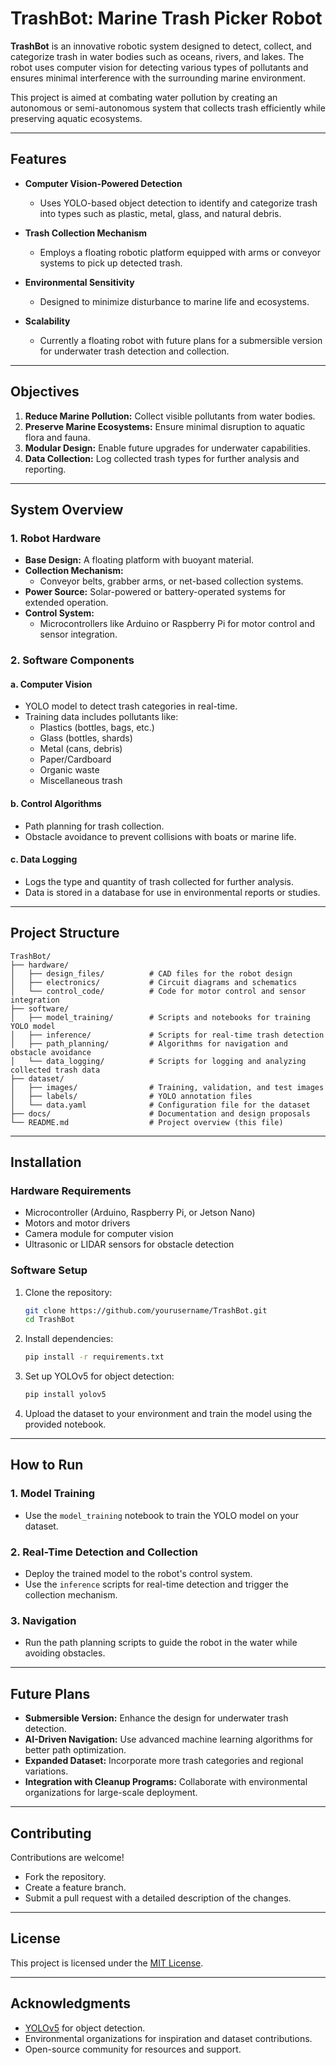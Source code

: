# TrashBot: Marine Trash Picker Robot  

**TrashBot** is an innovative robotic system designed to detect, collect, and categorize trash in water bodies such as oceans, rivers, and lakes. The robot uses computer vision for detecting various types of pollutants and ensures minimal interference with the surrounding marine environment.  

This project is aimed at combating water pollution by creating an autonomous or semi-autonomous system that collects trash efficiently while preserving aquatic ecosystems.  

---

## Features  
- **Computer Vision-Powered Detection**  
  - Uses YOLO-based object detection to identify and categorize trash into types such as plastic, metal, glass, and natural debris.  

- **Trash Collection Mechanism**  
  - Employs a floating robotic platform equipped with arms or conveyor systems to pick up detected trash.  

- **Environmental Sensitivity**  
  - Designed to minimize disturbance to marine life and ecosystems.  

- **Scalability**  
  - Currently a floating robot with future plans for a submersible version for underwater trash detection and collection.  

---

## Objectives  
1. **Reduce Marine Pollution:** Collect visible pollutants from water bodies.  
2. **Preserve Marine Ecosystems:** Ensure minimal disruption to aquatic flora and fauna.  
3. **Modular Design:** Enable future upgrades for underwater capabilities.  
4. **Data Collection:** Log collected trash types for further analysis and reporting.  

---

## System Overview  
### **1. Robot Hardware**  
- **Base Design:** A floating platform with buoyant material.  
- **Collection Mechanism:**  
  - Conveyor belts, grabber arms, or net-based collection systems.  
- **Power Source:** Solar-powered or battery-operated systems for extended operation.  
- **Control System:**  
  - Microcontrollers like Arduino or Raspberry Pi for motor control and sensor integration.  

### **2. Software Components**  
#### **a. Computer Vision**  
- YOLO model to detect trash categories in real-time.  
- Training data includes pollutants like:  
  - Plastics (bottles, bags, etc.)  
  - Glass (bottles, shards)  
  - Metal (cans, debris)  
  - Paper/Cardboard  
  - Organic waste  
  - Miscellaneous trash  

#### **b. Control Algorithms**  
- Path planning for trash collection.  
- Obstacle avoidance to prevent collisions with boats or marine life.  

#### **c. Data Logging**  
- Logs the type and quantity of trash collected for further analysis.  
- Data is stored in a database for use in environmental reports or studies.  

---

## Project Structure  
```
TrashBot/
├── hardware/
│   ├── design_files/          # CAD files for the robot design
│   ├── electronics/           # Circuit diagrams and schematics
│   └── control_code/          # Code for motor control and sensor integration
├── software/
│   ├── model_training/        # Scripts and notebooks for training YOLO model
│   ├── inference/             # Scripts for real-time trash detection
│   ├── path_planning/         # Algorithms for navigation and obstacle avoidance
│   └── data_logging/          # Scripts for logging and analyzing collected trash data
├── dataset/
│   ├── images/                # Training, validation, and test images
│   ├── labels/                # YOLO annotation files
│   └── data.yaml              # Configuration file for the dataset
├── docs/                      # Documentation and design proposals
└── README.md                  # Project overview (this file)
```

---

## Installation  
### Hardware Requirements  
- Microcontroller (Arduino, Raspberry Pi, or Jetson Nano)  
- Motors and motor drivers  
- Camera module for computer vision  
- Ultrasonic or LIDAR sensors for obstacle detection  

### Software Setup  
1. Clone the repository:  
   ```bash
   git clone https://github.com/yourusername/TrashBot.git
   cd TrashBot
   ```

2. Install dependencies:  
   ```bash
   pip install -r requirements.txt
   ```

3. Set up YOLOv5 for object detection:  
   ```bash
   pip install yolov5
   ```

4. Upload the dataset to your environment and train the model using the provided notebook.  

---

## How to Run  
### **1. Model Training**  
- Use the `model_training` notebook to train the YOLO model on your dataset.  

### **2. Real-Time Detection and Collection**  
- Deploy the trained model to the robot's control system.  
- Use the `inference` scripts for real-time detection and trigger the collection mechanism.  

### **3. Navigation**  
- Run the path planning scripts to guide the robot in the water while avoiding obstacles.  

---

## Future Plans  
- **Submersible Version:** Enhance the design for underwater trash detection.  
- **AI-Driven Navigation:** Use advanced machine learning algorithms for better path optimization.  
- **Expanded Dataset:** Incorporate more trash categories and regional variations.  
- **Integration with Cleanup Programs:** Collaborate with environmental organizations for large-scale deployment.  

---

## Contributing  
Contributions are welcome!  
- Fork the repository.  
- Create a feature branch.  
- Submit a pull request with a detailed description of the changes.  

---

## License  
This project is licensed under the [MIT License](LICENSE).  

---

## Acknowledgments  
- [YOLOv5](https://github.com/ultralytics/yolov5) for object detection.  
- Environmental organizations for inspiration and dataset contributions.  
- Open-source community for resources and support.  
```

